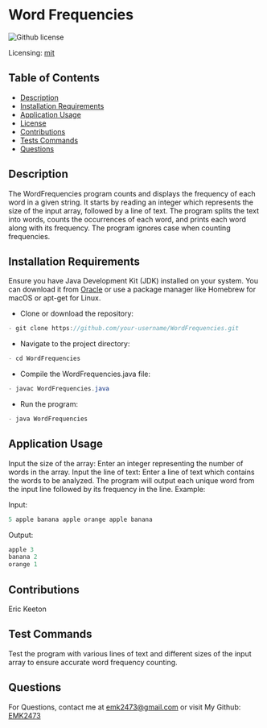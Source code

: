 # Word Frequencies
![Github license](https://img.shields.io/badge/mit-blue.svg)
 
 Licensing: [mit](https://choosealicense.com/licenses/mit/)

## Table of Contents
- [Description](#description)
- [Installation Requirements](#installation-requirements)
- [Application Usage](#application-usage)
- [License](#licensing-information)
- [Contributions](#contributions)
- [Tests Commands](#tests-commands)
- [Questions](#questions)
## Description
The WordFrequencies program counts and displays the frequency of each word in a given string. It starts by reading an integer which represents the size of the input array, followed by a line of text. The program splits the text into words, counts the occurrences of each word, and prints each word along with its frequency. The program ignores case when counting frequencies.

## Installation Requirements
Ensure you have Java Development Kit (JDK) installed on your system. You can download it from [Oracle](https://www.oracle.com/java/technologies/downloads/) or use a package manager like Homebrew for macOS or apt-get for Linux. 

- Clone or download the repository: 
```Java 
- git clone https://github.com/your-username/WordFrequencies.git 
```

- Navigate to the project directory: 
```Java
- cd WordFrequencies 
```
- Compile the WordFrequencies.java file: 
```Java
- javac WordFrequencies.java 
```
- Run the program: 
```Java
- java WordFrequencies
```
## Application Usage
Input the size of the array: Enter an integer representing the number of words in the array. Input the line of text: Enter a line of text which contains the words to be analyzed. The program will output each unique word from the input line followed by its frequency in the line.  Example:  

Input: 
```Java
5 apple banana apple orange apple banana  
```
Output:
```Java 
apple 3 
banana 2 
orange 1
```

## Contributions
Eric Keeton

## Test Commands
Test the program with various lines of text and different sizes of the input array to ensure accurate word frequency counting.

## Questions
For Questions, contact me at emk2473@gmail.com or visit My Github: [EMK2473](https://github.com/EMK2473)